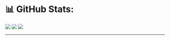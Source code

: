 # 📊 GitHub Stats:
![](https://github-readme-stats.vercel.app/api?username=sandeepgoudmacha&theme=dark&hide_border=false&include_all_commits=true&count_private=false) 
![](https://nirzak-streak-stats.vercel.app/?user=sandeepgoudmacha&theme=dark&hide_border=false)
![](https://github-readme-stats.vercel.app/api/top-langs/?username=sandeepgoudmacha&theme=dark&hide_border=false&include_all_commits=true&count_private=false&layout=compact)

---
<!-- [![](https://visitcount.itsvg.in/api?id=sandeepgoudmacha&icon=0&color=0)](https://visitcount.itsvg.in) -->
<!-- ![Visitor Count](https://komarev.com/ghpvc/?username=sandeepgoudmacha&label=Profile%20views&color=0e75b6&style=flat) -->


 
<!-- Proudly created with GPRM ( https://gprm.itsvg.in ) -->

